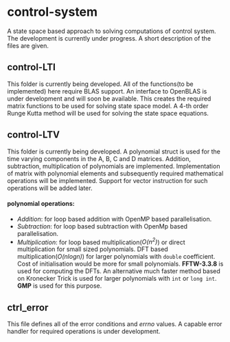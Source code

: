# control-system

A state space based approach to solving computations of control system. The development is currently under progress. A short description of the files are given.

## control-LTI
This folder is currently being developed. All of the functions(to be implemented) here require BLAS support. An interface to OpenBLAS is under development and will soon be available. This creates the required matrix functions to be used for solving state space model. A 4-th order Runge Kutta method will be used for solving the state space equations.

## control-LTV
This folder is currently being developed. A polynomial struct is used for the time varying components in the A, B, C and D matrices. Addition, subtraction, multiplication of polynomials are implemented. Implementation of matrix with polynomial elements and subsequently required mathematical operations will be implemented. Support for vector instruction for such operations will be added later.

#### polynomial operations:
 - *Addition*: for loop based addition with OpenMP based parallelisation.
 - *Subtraction*: for loop based subtraction with OpenMp based parallelisation.
 - *Multiplication*: for loop based multiplication(*O(n<sup>2</sup>)*) or direct multiplication for small sized polynomials. DFT based multiplication(*O(nlogn)*) for larger polynomials with `double` coefficient. Cost of initialisation would be more for small polynomials. **FFTW-3.3.8** is used for computing the DFTs. An alternative much faster method based on Kronecker Trick is used for larger polynomials with `int` or `long int`. **GMP** is used for this purpose.

## ctrl_error
This file defines all of the error conditions and *errno* values. A capable error handler for required operations is under development.
